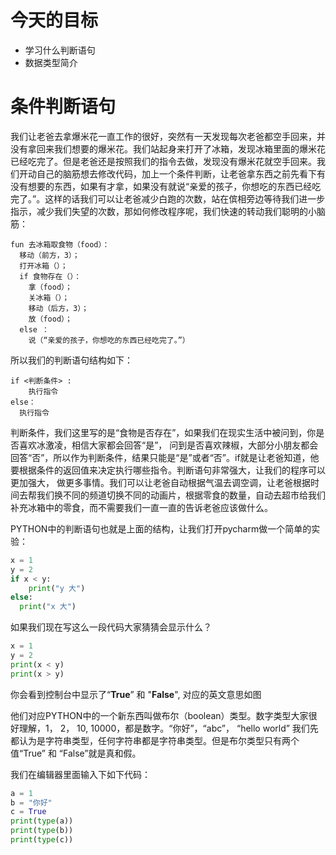 # 今天的目标

- 学习什么判断语句
- 数据类型简介

# 条件判断语句

我们让老爸去拿爆米花一直工作的很好，突然有一天发现每次老爸都空手回来，并没有拿回来我们想要的爆米花。我们站起身来打开了冰箱，发现冰箱里面的爆米花已经吃完了。但是老爸还是按照我们的指令去做，发现没有爆米花就空手回来。我们开动自己的脑筋想去修改代码，加上一个条件判断，让老爸拿东西之前先看下有没有想要的东西，如果有才拿，如果没有就说“亲爱的孩子，你想吃的东西已经吃完了。”。这样的话我们可以让老爸减少白跑的次数，站在傧相旁边等待我们进一步指示，减少我们失望的次数，那如何修改程序呢，我们快速的转动我们聪明的小脑筋：

```
fun 去冰箱取食物（food）：
  移动（前方，3）；
  打开冰箱（）；
  if 食物存在（）：
    拿（food）；
    关冰箱（）；
    移动（后方，3）；
    放（food）；
  else ：
    说（“亲爱的孩子，你想吃的东西已经吃完了。”）
```

所以我们的判断语句结构如下：

```
if <判断条件> :
	执行指令
else：
  执行指令
```

判断条件，我们这里写的是“食物是否存在”，如果我们在现实生活中被问到，你是否喜欢冰激凌，相信大家都会回答“是”， 问到是否喜欢辣椒，大部分小朋友都会回答“否”，所以作为判断条件，结果只能是“是”或者“否”。if就是让老爸知道，他要根据条件的返回值来决定执行哪些指令。判断语句非常强大，让我们的程序可以更加强大， 做更多事情。我们可以让老爸自动根据气温去调空调，让老爸根据时间去帮我们换不同的频道切换不同的动画片，根据零食的数量，自动去超市给我们补充冰箱中的零食，而不需要我们一直一直的告诉老爸应该做什么。

PYTHON中的判断语句也就是上面的结构，让我们打开pycharm做一个简单的实验：

```python
x = 1
y = 2
if x < y:
	print("y 大")
else:
  print("x 大")
```

如果我们现在写这么一段代码大家猜猜会显示什么？

```python
x = 1
y = 2
print(x < y)
print(x > y)
```

你会看到控制台中显示了“**True**” 和 "**False**", 对应的英文意思如图

他们对应PYTHON中的一个新东西叫做布尔（boolean）类型。数字类型大家很好理解，1， 2， 10, 10000，都是数字。“你好”，“abc”， “hello world” 我们先都认为是字符串类型，任何字符串都是字符串类型。但是布尔类型只有两个值“True” 和 “False”就是真和假。

我们在编辑器里面输入下如下代码：

```python
a = 1
b = "你好"
c = True
print(type(a))
print(type(b))
print(type(c))
```

